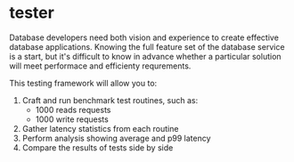 # tester

Database developers need both vision and experience to create effective database applications. Knowing the full feature set of the database service is a start, but it's difficult to know in advance whether a particular solution will meet performace and efficienty requrements. 


This testing framework will allow you to:
1. Craft and run benchmark test routines, such as:
   * 1000 reads requests
   * 1000 write requests 
2. Gather latency statistics from each routine  
3. Perform analysis showing average and p99 latency 
4. Compare the results of tests side by side 
